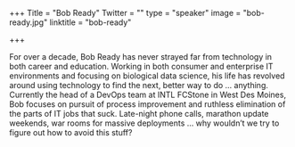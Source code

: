 +++
Title = "Bob Ready"
Twitter = ""
type = "speaker"
image = "bob-ready.jpg"
linktitle = "bob-ready"

+++

For over a decade, Bob Ready has never strayed far from technology in both career and education. Working in both consumer and enterprise IT environments and focusing on biological data science, his life has revolved around using technology to find the next, better way to do … anything. Currently the head of a DevOps team at INTL FCStone in West Des Moines, Bob focuses on pursuit of process improvement and ruthless elimination of the parts of IT jobs that suck. Late-night phone calls, marathon update weekends, war rooms for massive deployments … why wouldn’t we try to figure out how to avoid this stuff?
